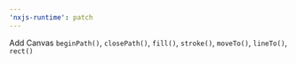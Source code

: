 ```yaml
---
'nxjs-runtime': patch
---
```


Add Canvas `beginPath()`, `closePath()`, `fill()`, `stroke()`, `moveTo()`, `lineTo()`, `rect()`
